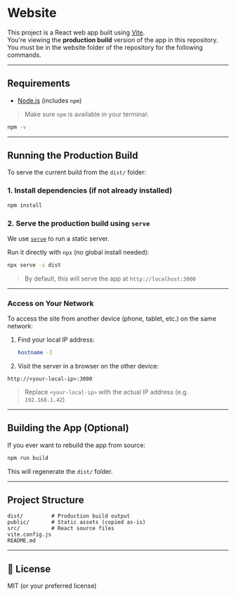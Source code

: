 # Website

This project is a React web app built using [Vite](https://vitejs.dev/).  
You're viewing the **production build** version of the app in this repository. You must be in the website folder of the repository for the following commands.

---

## Requirements

- [Node.js](https://nodejs.org/) (includes `npm`)

> Make sure `npm` is available in your terminal:
```bash
npm -v
```

---

## Running the Production Build

To serve the current build from the `dist/` folder:

### 1. Install dependencies (if not already installed)
```bash
npm install
```

### 2. Serve the production build using `serve`

We use [`serve`](https://www.npmjs.com/package/serve) to run a static server.

Run it directly with `npx` (no global install needed):

```bash
npx serve -s dist
```

> By default, this will serve the app at `http://localhost:3000`

---

### Access on Your Network

To access the site from another device (phone, tablet, etc.) on the same network:

1. Find your local IP address:
   ```bash
   hostname -I
   ```

2. Visit the server in a browser on the other device:

```
http://<your-local-ip>:3000
```

> Replace `<your-local-ip>` with the actual IP address (e.g. `192.168.1.42`)

---

## Building the App (Optional)

If you ever want to rebuild the app from source:

```bash
npm run build
```

This will regenerate the `dist/` folder.

---

## Project Structure

```
dist/         # Production build output
public/       # Static assets (copied as-is)
src/          # React source files
vite.config.js
README.md
```

---

## 📃 License

MIT (or your preferred license)

